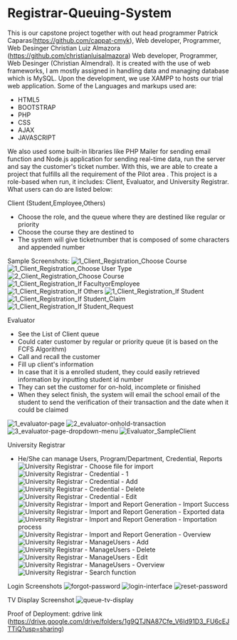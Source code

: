 # Registrar-Queuing-System

This is our capstone project together with out head programmer Patrick Caparas(https://github.com/cappat-cmyk), Web developer, Programmer, Web Desinger Christian Luiz Almazora (https://github.com/christianluisalmazora)  Web developer, Programmer, Web Desinger (Christian Almendral). It is created with the use of web frameworks, I am mostly assigned in handling data and managing database which is MySQL.
Upon the development, we use XAMPP to hosts our trial web application. Some of the Languages and markups used are:

- HTML5
- BOOTSTRAP
- PHP
- CSS
- AJAX
- JAVASCRIPT

We also used some built-in libraries like PHP Mailer for sending email function and Node.js application for sending real-time data, run the server and say the
customer's ticket number. With this, we are able to create a project that fulfills all the requirement of the Pilot area . This project is a role-based when run, it includes: 
Client, Evaluator, and University Registrar. What users can do are listed below:

Client (Student,Employee,Others)
- Choose the role, and the queue where they are destined like regular or priority
- Choose the course they are destined to
- The system will give ticketnumber that is composed of some characters and appended number

Sample Screenshots:
![1_Client_Registration_Choose Course](https://github.com/cappat-cmyk/Registrar-Queuing-System/assets/76167342/d859e40a-dd1a-4331-a631-39f9adeb11c9)
![1_Client_Registration_Choose User Type](https://github.com/cappat-cmyk/Registrar-Queuing-System/assets/76167342/63d5ec95-f0cb-4442-b08f-a02d37a008c1)
![2_Client_Registration_Choose Course](https://github.com/cappat-cmyk/Registrar-Queuing-System/assets/76167342/3f1fdc3e-ac7c-48e0-9ead-8f236087c0d4)
![1_Client_Registration_If FacultyorEmployee](https://github.com/cappat-cmyk/Registrar-Queuing-System/assets/76167342/c6575fe0-f71a-4afa-9429-91437b064b3e)
![1_Client_Registration_If Others](https://github.com/cappat-cmyk/Registrar-Queuing-System/assets/76167342/720b8c8f-3912-4340-ab8c-82f5b831f963)
![1_Client_Registration_If Student](https://github.com/cappat-cmyk/Registrar-Queuing-System/assets/76167342/3c0a9134-dd56-4ffe-bfda-8a14738976ae)
![1_Client_Registration_If Student_Claim](https://github.com/cappat-cmyk/Registrar-Queuing-System/assets/76167342/07488f2b-1feb-4e71-9d25-f5f0a7aa3e79)
![1_Client_Registration_If Student_Request](https://github.com/cappat-cmyk/Registrar-Queuing-System/assets/76167342/8329a5d9-c58b-4f53-8993-fa1b2e6983f5)


Evaluator
- See the List of Client queue
- Could cater customer by regular or priority queue (it is based on the FCFS Algorithm)
- Call and recall the customer
- Fill up client's information
- In case that it is a enrolled student, they could easily retrieved information by inputting student id number
- They can set the customer for on-hold, incomplete or finished
- When they select finish, the system will email the school email of the student to send the verification of their transaction and the date when it could be claimed

![1_evaluator-page](https://github.com/cappat-cmyk/Registrar-Queuing-System/assets/76167342/4d61f72e-d0d1-4b29-ae79-3d68ca30b408)
![2_evaluator-onhold-transaction](https://github.com/cappat-cmyk/Registrar-Queuing-System/assets/76167342/5c8a9440-573c-4635-84a3-5efde4d21520)
![3_evaluator-page-dropdown-menu](https://github.com/cappat-cmyk/Registrar-Queuing-System/assets/76167342/17da32d5-4b9c-498c-ae2f-96049048bf5d)
![Evaluator_SampleClient](https://github.com/cappat-cmyk/Registrar-Queuing-System/assets/76167342/e089f7b7-0240-490b-9bce-31f2f19ef785)


University Registrar
- He/She can manage Users, Program/Department, Credential, Reports
![University Registrar - Choose file for import](https://github.com/cappat-cmyk/Registrar-Queuing-System/assets/76167342/b282cfe5-052b-4008-bb5d-2d7c08f93d72)
![University Registrar - Credential - 1](https://github.com/cappat-cmyk/Registrar-Queuing-System/assets/76167342/e54e91b8-af25-4f18-9085-21a06f9a90e5)
![University Registrar - Credential - Add](https://github.com/cappat-cmyk/Registrar-Queuing-System/assets/76167342/5ee54a6a-e400-4cbc-b648-a34497e5816c)
![University Registrar - Credential - Delete](https://github.com/cappat-cmyk/Registrar-Queuing-System/assets/76167342/07e9fbd3-df26-4388-95c1-1d66e14bcc5a)
![University Registrar - Credential - Edit](https://github.com/cappat-cmyk/Registrar-Queuing-System/assets/76167342/b5972425-8ea2-4e21-9137-0eb5bb2e37f5)
![University Registrar - Import and Report Generation  - Import Success](https://github.com/cappat-cmyk/Registrar-Queuing-System/assets/76167342/45aafb8b-9254-42ba-a696-649d78b082c8)
![University Registrar - Import and Report Generation - Exported data](https://github.com/cappat-cmyk/Registrar-Queuing-System/assets/76167342/64899d56-743e-46cf-9244-0f995e0d96df)
![University Registrar - Import and Report Generation - Importation process](https://github.com/cappat-cmyk/Registrar-Queuing-System/assets/76167342/dbe56d9d-c7c3-485a-b786-9d2f84d92aa3)
![University Registrar - Import and Report Generation - Overview](https://github.com/cappat-cmyk/Registrar-Queuing-System/assets/76167342/3c7f850d-e9a5-4f11-a037-39ac0e8431ac)
![University Registrar - ManageUsers - Add](https://github.com/cappat-cmyk/Registrar-Queuing-System/assets/76167342/4300b82d-fc12-4bca-aebd-358694884a30)
![University Registrar - ManageUsers - Delete](https://github.com/cappat-cmyk/Registrar-Queuing-System/assets/76167342/a4c16025-87d1-4218-898a-0a1082baeb77)
![University Registrar - ManageUsers - Edit](https://github.com/cappat-cmyk/Registrar-Queuing-System/assets/76167342/cff45188-2c65-4b0f-921f-eed3e082d39c)
![University Registrar - ManageUsers - Overview](https://github.com/cappat-cmyk/Registrar-Queuing-System/assets/76167342/062ff8e4-4aa7-4a8c-8177-2d9113efcb96)
![University Registrar - Search function](https://github.com/cappat-cmyk/Registrar-Queuing-System/assets/76167342/bf5d9f2d-bf1d-4a37-b946-7b948ba3561e)

Login Screenshots
![forgot-password](https://github.com/cappat-cmyk/Registrar-Queuing-System/assets/76167342/b6008a0c-a2ad-4378-a2e8-1914254293d5)
![login-interface](https://github.com/cappat-cmyk/Registrar-Queuing-System/assets/76167342/d6f8a939-cddb-4ca3-8c24-79f8d28bd897)
![reset-password](https://github.com/cappat-cmyk/Registrar-Queuing-System/assets/76167342/0835fd78-f410-49b6-9949-22a5451fa90c)

TV Display Screenshot
![queue-tv-display](https://github.com/cappat-cmyk/Registrar-Queuing-System/assets/76167342/15851649-4a4c-49ca-a29c-788cb179520f)

Proof of Deployment: gdrive link 
(https://drive.google.com/drive/folders/1g9QTJNA87Cfe_V6Id91D3_FU6cEJTTiQ?usp=sharing)



